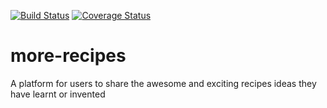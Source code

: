 [![Build Status](https://travis-ci.org/williamolojede/more-recipes.svg?branch=dev)](https://travis-ci.org/williamolojede/more-recipes)
[![Coverage Status](https://coveralls.io/repos/github/williamolojede/more-recipes/badge.svg?branch=dev)](https://coveralls.io/github/williamolojede/more-recipes?branch=dev)

# more-recipes
A platform for users to share the awesome and exciting recipes ideas they have learnt or invented
